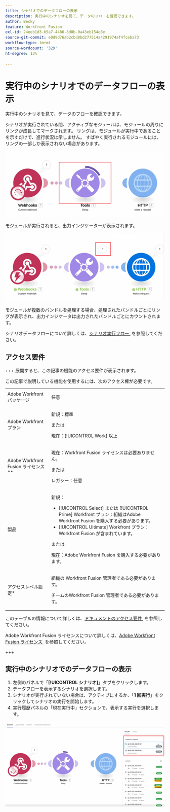 ```yaml
---
title: シナリオでのデータフローの表示
description: 実行中のシナリオを見て、データのフローを確認できます。
author: Becky
feature: Workfront Fusion
exl-id: 24eeb1d3-b5a7-4486-8d0b-0a43eb154e8e
source-git-commit: e0d9d76ab2cbd8bd277514a4291974af4fceba73
workflow-type: tm+mt
source-wordcount: '329'
ht-degree: 13%

---
```


# 実行中のシナリオでのデータフローの表示

実行中のシナリオを見て、データのフローを確認できます。

シナリオが実行されている間、アクティブなモジュールは、モジュールの周りにリングが成長してマークされます。 リングは、モジュールが実行中であることを示すだけで、進行状況は示しません。 すばやく実行されるモジュールには、リングの一部しか表示されない場合があります。

![Ring around module](assets/ring-around-module.png)

モジュールが実行されると、出力インジケーターが表示されます。

![&#x200B; 出力インジケーター &#x200B;](assets/data-flow-output.png)

モジュールが複数のバンドルを処理する場合、処理されたバンドルごとにリングが表示され、出力インジケータは出力されたバンドルごとにカウントされます。

シナリオデータフローについて詳しくは、[&#x200B; シナリオ実行フロー &#x200B;](/help/workfront-fusion/references/scenarios/scenario-execution-flow.md) を参照してください。

## アクセス要件

+++ 展開すると、この記事の機能のアクセス要件が表示されます。

この記事で説明している機能を使用するには、次のアクセス権が必要です。

<table style="table-layout:auto">
 <col> 
 <col> 
 <tbody> 
  <tr> 
   <td role="rowheader">Adobe Workfront パッケージ</td> 
   <td> <p>任意</p> </td> 
  </tr> 
  <tr data-mc-conditions=""> 
   <td role="rowheader">Adobe Workfront プラン</td> 
   <td> <p>新規：標準</p><p>または</p><p>現在：[!UICONTROL Work] 以上</p> </td> 
  </tr> 
  <tr> 
   <td role="rowheader">Adobe Workfront Fusion ライセンス**</td> 
   <td>
   <p>現在：Workfront Fusion ライセンスは必要ありません。</p>
   <p>または</p>
   <p>レガシー：任意 </p>
   </td> 
  </tr> 
  <tr> 
   <td role="rowheader">製品</td> 
   <td>
   <p>新規：</p> <ul><li>[!UICONTROL Select] または [!UICONTROL Prime] Workfront プラン：組織はAdobe Workfront Fusion を購入する必要があります。</li><li>[!UICONTROL Ultimate] Workfront プラン：Workfront Fusion が含まれています。</li></ul>
   <p>または</p>
   <p>現在：Adobe Workfront Fusion を購入する必要があります。</p>
   </td> 
  </tr>
  <tr data-mc-conditions=""> 
   <td role="rowheader">アクセスレベル設定*</td> 
   <td> 
     <p>組織の Workfront Fusion 管理者である必要があります。</p>
     <p>チームのWorkfront Fusion 管理者である必要があります。</p>
   </td> 
  </tr> 
   </td> 
  </tr> 
 </tbody> 
</table>

このテーブルの情報について詳しくは、[&#x200B; ドキュメントのアクセス要件 &#x200B;](/help/workfront-fusion/references/licenses-and-roles/access-level-requirements-in-documentation.md) を参照してください。

Adobe Workfront Fusion ライセンスについて詳しくは、[Adobe Workfront Fusion ライセンス &#x200B;](/help/workfront-fusion/set-up-and-manage-workfront-fusion/licensing-operations-overview/license-automation-vs-integration.md) を参照してください。

+++

## 実行中のシナリオでのデータフローの表示

1. 左側のパネルで「**[!UICONTROL シナリオ]**」タブをクリックします。
1. データフローを表示するシナリオを選択します。
1. シナリオが実行されていない場合は、アクティブにするか、「**1 回実行**」をクリックしてシナリオの実行を開始します。
1. 実行履歴パネルの「現在実行中」セクションで、表示する実行を選択します。

![&#x200B; 現在実行中 &#x200B;](assets/currently-running.png)
